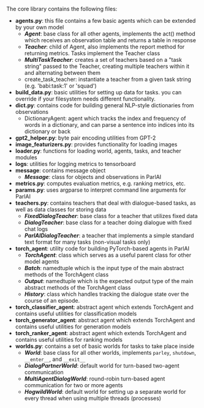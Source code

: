 The core library contains the following files:

- **agents.py**: this file contains a few basic agents which can be extended by your own model
  - **_Agent_**: base class for all other agents, implements the act() method which receives an observation table and returns a table in response
  - **_Teacher_**: child of Agent, also implements the report method for returning metrics. Tasks implement the Teacher class
  - **_MultiTaskTeacher_**: creates a set of teachers based on a "task string" passed to the Teacher, creating multiple teachers within it and alternating between them
  - create_task_teacher: instantiate a teacher from a given task string (e.g. 'babi:task:1' or 'squad')
- **build_data.py**: basic utilities for setting up data for tasks. you can override if your filesystem needs different functionality.
- **dict.py**: contains code for building general NLP-style dictionaries from observations
  - DictionaryAgent: agent which tracks the index and frequency of words in a dictionary, and can parse a sentence into indices into its dictionary or back
- **gpt2_helper.py**: byte pair encoding utilities from GPT-2
- **image_featurizers.py**: provides functionality for loading images
- **loader.py**: functions for loading world, agents, tasks, and teacher modules
- **logs**: utilities for logging metrics to tensorboard
- **message**: contains message object
  - **_Message_**: class for objects and observations in ParlAI
- **metrics.py**: computes evaluation metrics, e.g. ranking metrics, etc.
- **params.py**: uses argparse to interpret command line arguments for ParlAI
- **teachers.py**: contains teachers that deal with dialogue-based tasks, as well as data classes for storing data
  - **_FixedDialogTeacher_**: base class for a teacher that utilizes fixed data
  - **_DialogTeacher_**: base class for a teacher doing dialogue with fixed chat logs
  - **_ParlAIDialogTeacher_**: a teacher that implements a simple standard text format for many tasks (non-visual tasks only)
- **torch_agent**: utility code for building PyTorch-based agents in ParlAI
  - **_TorchAgent_**: class which serves as a useful parent class for other model agents
  - **_Batch_**: namedtuple which is the input type of the main abstract methods of the TorchAgent class
  - **_Output_**: namedtuple which is the expected output type of the main abstract methods of the TorchAgent class
  - **_History_**: class which handles tracking the dialogue state over the course of an episode.
- **torch_classifier_agent**: abstract agent which extends TorchAgent and contains useful utilities for classification models
- **torch_generator_agent**: abstract agent which extends TorchAgent and contains useful utilities for generation models
- **torch_ranker_agent**: abstract agent which extends TorchAgent and contains useful utilities for ranking models
- **worlds.py**: contains a set of basic worlds for tasks to take place inside
  - **_World_**: base class for all other worlds, implements `parley`, `shutdown`, `__enter__`, and `__exit__`
  - **_DialogPartnerWorld_**: default world for turn-based two-agent communication
  - **_MultiAgentDialogWorld_**: round-robin turn-based agent communication for two or more agents
  - **_HogwildWorld_**: default world for setting up a separate world for every thread when using multiple threads (processes)
